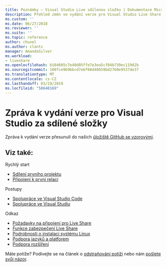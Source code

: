 ```yaml
---
title: Poznámky – Visual Studio Live sdílenou složku | Dokumentace Microsoftu
description: Přehled změn ve vydání verze pro Visual Studio Live Share pro Visual Studio a VS Code.
ms.custom: ''
ms.date: 06/27/2018
ms.reviewer: ''
ms.suite: ''
ms.topic: reference
author: chuxel
ms.author: clantz
manager: AmandaSilver
ms.workload:
- liveshare
ms.openlocfilehash: b104605c7e40d05ffe7e3ea5cf84b739ec119d2b
ms.sourcegitcommit: 100fce9b9bbcd7e6f68d40659bd2760e9537de37
ms.translationtype: MT
ms.contentlocale: cs-CZ
ms.lasthandoff: 03/29/2019
ms.locfileid: "58640169"
---
```

<!--
Copyright © Microsoft Corporation
All rights reserved.
Creative Commons Attribution 4.0 License (International): https://creativecommons.org/licenses/by/4.0/legalcode
-->

# <a name="visual-studio-live-share-release-notes"></a>Zpráva k vydání verze pro Visual Studio za sdílené složky

<!-- Placeholder in the event anyone has bookmarked the direct link -->
Zpráva k vydání verze přesunuli do našich [úložiště GitHub se vzorovými](https://aka.ms/vsls-releases).

## <a name="see-also"></a>Viz také:

Rychlý start

- [Sdílení prvního projektu](../quickstart/share.md)
- [Připojení k první relaci](../quickstart/join.md)

Postupy

- [Spolupráce ve Visual Studio Code](../use/vscode.md)
- [Spolupráce ve Visual Studiu](../use/vs.md)

Odkaz

- [Požadavky na připojení pro Live Share](connectivity.md)
- [Funkce zabezpečení Live Share](security.md)
- [Podrobnosti o instalaci systému Linux](linux.md)
- [Podpora jazyků a platforem](platform-support.md)
- [Podpora rozšíření](extensions.md)

Máte potíže? Podívejte se na článek o [odstraňování potíží](../troubleshooting.md) nebo nám [pošlete svůj názor](../support.md).
